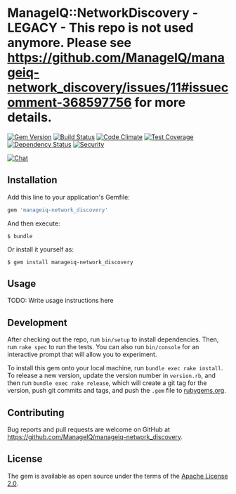 # ManageIQ::NetworkDiscovery - LEGACY - This repo is not used anymore. Please see https://github.com/ManageIQ/manageiq-network_discovery/issues/11#issuecomment-368597756 for more details.

[![Gem Version](https://badge.fury.io/rb/manageiq-network_discovery.svg)](http://badge.fury.io/rb/manageiq-network_discovery)
[![Build Status](https://travis-ci.org/ManageIQ/manageiq-network_discovery.svg)](https://travis-ci.org/ManageIQ/manageiq-network_discovery)
[![Code Climate](https://codeclimate.com/github/ManageIQ/manageiq-network_discovery.svg)](https://codeclimate.com/github/ManageIQ/manageiq-network_discovery)
[![Test Coverage](https://codeclimate.com/github/ManageIQ/manageiq-network_discovery/badges/coverage.svg)](https://codeclimate.com/github/ManageIQ/manageiq-network_discovery/coverage)
[![Dependency Status](https://gemnasium.com/ManageIQ/manageiq-network_discovery.svg)](https://gemnasium.com/ManageIQ/manageiq-network_discovery)
[![Security](https://hakiri.io/github/ManageIQ/manageiq-network_discovery/master.svg)](https://hakiri.io/github/ManageIQ/manageiq-network_discovery/master)

[![Chat](https://badges.gitter.im/Join%20Chat.svg)](https://gitter.im/ManageIQ/manageiq-network_discovery?utm_source=badge&utm_medium=badge&utm_campaign=pr-badge&utm_content=badge)

## Installation

Add this line to your application's Gemfile:

```ruby
gem 'manageiq-network_discovery'
```

And then execute:

    $ bundle

Or install it yourself as:

    $ gem install manageiq-network_discovery

## Usage

TODO: Write usage instructions here

## Development

After checking out the repo, run `bin/setup` to install dependencies. Then, run `rake spec` to run the tests. You can also run `bin/console` for an interactive prompt that will allow you to experiment.

To install this gem onto your local machine, run `bundle exec rake install`. To release a new version, update the version number in `version.rb`, and then run `bundle exec rake release`, which will create a git tag for the version, push git commits and tags, and push the `.gem` file to [rubygems.org](https://rubygems.org).

## Contributing

Bug reports and pull requests are welcome on GitHub at https://github.com/ManageIQ/manageiq-network_discovery.


## License

The gem is available as open source under the terms of the [Apache License 2.0](http://www.apache.org/licenses/LICENSE-2.0).


